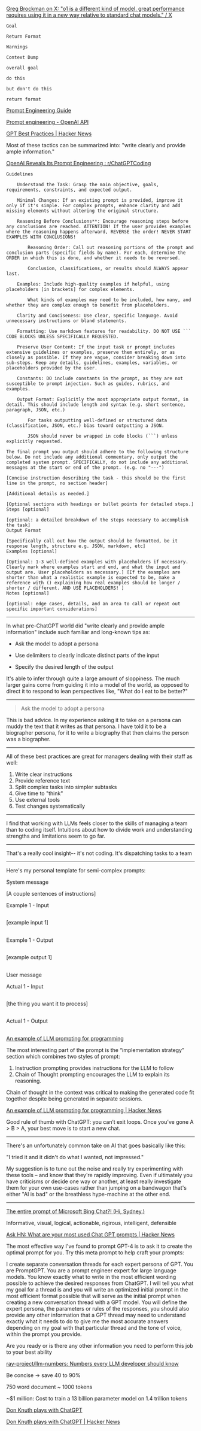 [Greg Brockman on X: "o1 is a different kind of model. great performance requires using it in a new way relative to standard chat models." / X](https://x.com/gdb/status/1878489681702310392)

```
Goal

Return Format

Warnings

Context Dump
```

```
overall goal

do this

but don't do this

return format 
```

[Prompt Engineering Guide](https://www.promptingguide.ai/)

[Prompt engineering - OpenAI API](https://platform.openai.com/docs/guides/prompt-engineering)

[GPT Best Practices | Hacker News](https://news.ycombinator.com/item?id=36197291)

Most of these tactics can be summarized into: "write clearly and provide ample information."

[OpenAI Reveals Its Prompt Engineering : r/ChatGPTCoding](https://www.reddit.com/r/ChatGPTCoding/comments/1hkudnz/openai_reveals_its_prompt_engineering/?share_id=qG3VXzUldEoxRdXyARmcW&utm_name=androidcss)

```
Guidelines

    Understand the Task: Grasp the main objective, goals, requirements, constraints, and expected output.

    Minimal Changes: If an existing prompt is provided, improve it only if it's simple. For complex prompts, enhance clarity and add missing elements without altering the original structure.

    Reasoning Before Conclusions**: Encourage reasoning steps before any conclusions are reached. ATTENTION! If the user provides examples where the reasoning happens afterward, REVERSE the order! NEVER START EXAMPLES WITH CONCLUSIONS!

        Reasoning Order: Call out reasoning portions of the prompt and conclusion parts (specific fields by name). For each, determine the ORDER in which this is done, and whether it needs to be reversed.

        Conclusion, classifications, or results should ALWAYS appear last.

    Examples: Include high-quality examples if helpful, using placeholders [in brackets] for complex elements.

        What kinds of examples may need to be included, how many, and whether they are complex enough to benefit from placeholders.

    Clarity and Conciseness: Use clear, specific language. Avoid unnecessary instructions or bland statements.

    Formatting: Use markdown features for readability. DO NOT USE ``` CODE BLOCKS UNLESS SPECIFICALLY REQUESTED.

    Preserve User Content: If the input task or prompt includes extensive guidelines or examples, preserve them entirely, or as closely as possible. If they are vague, consider breaking down into sub-steps. Keep any details, guidelines, examples, variables, or placeholders provided by the user.

    Constants: DO include constants in the prompt, as they are not susceptible to prompt injection. Such as guides, rubrics, and examples.

    Output Format: Explicitly the most appropriate output format, in detail. This should include length and syntax (e.g. short sentence, paragraph, JSON, etc.)

        For tasks outputting well-defined or structured data (classification, JSON, etc.) bias toward outputting a JSON.

        JSON should never be wrapped in code blocks (```) unless explicitly requested.

The final prompt you output should adhere to the following structure below. Do not include any additional commentary, only output the completed system prompt. SPECIFICALLY, do not include any additional messages at the start or end of the prompt. (e.g. no "---")

[Concise instruction describing the task - this should be the first line in the prompt, no section header]

[Additional details as needed.]

[Optional sections with headings or bullet points for detailed steps.]
Steps [optional]

[optional: a detailed breakdown of the steps necessary to accomplish the task]
Output Format

[Specifically call out how the output should be formatted, be it response length, structure e.g. JSON, markdown, etc]
Examples [optional]

[Optional: 1-3 well-defined examples with placeholders if necessary. Clearly mark where examples start and end, and what the input and output are. User placeholders as necessary.] [If the examples are shorter than what a realistic example is expected to be, make a reference with () explaining how real examples should be longer / shorter / different. AND USE PLACEHOLDERS! ]
Notes [optional]

[optional: edge cases, details, and an area to call or repeat out specific important considerations] 
```

---

In what pre-ChatGPT world did "write clearly and provide ample information" include such familiar and long-known tips as:

* Ask the model to adopt a persona

* Use delimiters to clearly indicate distinct parts of the input

* Specify the desired length of the output

It's able to infer through quite a large amount of sloppiness. The much larger gains come from guiding it into a model of the world, as opposed to direct it to respond to lean perspectives like, "What do I eat to be better?" 

---

> Ask the model to adopt a persona

This is bad advice. In my experience asking it to take on a persona can muddy the text that it writes as that persona. I have told it to be a biographer persona, for it to write a biography that then claims the person was a biographer.

---

All of these best practices are great for managers dealing with their staff as well:

1. Write clear instructions
2. Provide reference text
3. Split complex tasks into simpler subtasks
4. Give time to "think"
5. Use external tools
6. Test changes systematically 

---

I find that working with LLMs feels closer to the skills of managing a team than to coding itself. Intuitions about how to divide work and understanding strengths and limitations seem to go far.

---

That's a really cool insight-- it's not coding. It's dispatching tasks to a team 

---

Here's my personal template for semi-complex prompts:

System message

  [A couple sentences of instructions]

  Example 1 - Input
  ##
  [example input 1]
  ##
  Example 1 - Output
  ##
  [example output 1]
  ##

User message

  Actual 1 - Input
  ##
  [the thing you want it to process]
  ##
  Actual 1 - Output
  ##

[An example of LLM prompting for programming](https://martinfowler.com/articles/2023-chatgpt-xu-hao.html)

The most interesting part of the prompt is the “implementation strategy” section which combines two styles of prompt:

1. Instruction prompting provides instructions for the LLM to follow
2. Chain of Thought prompting encourages the LLM to explain its reasoning.

Chain of thought in the context was critical to making the generated code fit together despite being generated in separate sessions.

[An example of LLM prompting for programming | Hacker News](https://news.ycombinator.com/item?id=35612494)

Good rule of thumb with ChatGPT: you can’t exit loops. Once you’ve gone A > B > A, your best move is to start a new chat.

---

There's an unfortunately common take on AI that goes basically like this:

"I tried it and it didn't do what I wanted, not impressed."

My suggestion is to tune out the noise and really try experimenting with these tools – and know that they're rapidly improving. Even if ultimately you have criticisms or decide one way or another, at least really investigate them for your own use-cases rather than jumping on a bandwagon that's either "AI is bad" or the breathless hype-machine at the other end. 

---

[The entire prompt of Microsoft Bing Chat?! (Hi, Sydney.)](https://twitter.com/kliu128/status/1623472922374574080/photo/1)

Informative, visual, logical, actionable, rigirous, intelligent, defensible

[Ask HN: What are your most used Chat GPT prompts | Hacker News](https://news.ycombinator.com/item?id=38244769)

The most effective way I've found to prompt GPT-4 is to ask it to create the optimal prompt for you. Try this meta prompt to help craft your prompts:

I create separate conversation threads for each expert persona of GPT. You are PromptGPT. You are a prompt engineer expert for large language models. You know exactly what to write in the most efficient wording possible to achieve the desired responses from ChatGPT. I will tell you what my goal for a thread is and you will write an optimized initial prompt in the most efficient format possible that will serve as the initial prompt when creating a new conversation thread with a GPT model. You will define the expert persona, the parameters or rules of the responses, you should also provide any other information that a GPT thread may need to understand exactly what it needs to do to give me the most accurate answers depending on my goal with that particular thread and the tone of voice, within the prompt you provide.

Are you ready or is there any other information you need to perform this job to your best ability

[ray-project/llm-numbers: Numbers every LLM developer should know](https://github.com/ray-project/llm-numbers)

Be concise -> save 40 to 90%

750 word document ~ 1000 tokens

~$1 million: Cost to train a 13 billion parameter model on 1.4 trillion tokens

[Don Knuth plays with ChatGPT](https://cs.stanford.edu/~knuth/chatGPT20.txt)

[Don Knuth plays with ChatGPT | Hacker News](https://news.ycombinator.com/item?id=36012360)
